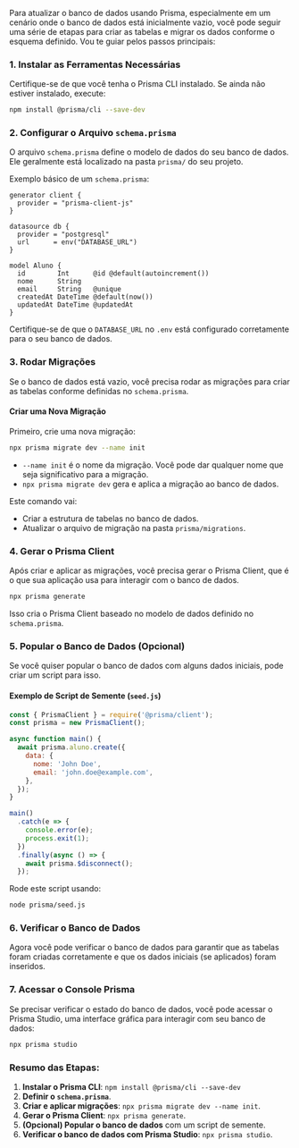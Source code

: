 Para atualizar o banco de dados usando Prisma, especialmente em um cenário onde o banco de dados está inicialmente vazio, você pode seguir uma série de etapas para criar as tabelas e migrar os dados conforme o esquema definido. Vou te guiar pelos passos principais:

### 1. **Instalar as Ferramentas Necessárias**
Certifique-se de que você tenha o Prisma CLI instalado. Se ainda não estiver instalado, execute:

```bash
npm install @prisma/cli --save-dev
```

### 2. **Configurar o Arquivo `schema.prisma`**

O arquivo `schema.prisma` define o modelo de dados do seu banco de dados. Ele geralmente está localizado na pasta `prisma/` do seu projeto.

Exemplo básico de um `schema.prisma`:

```prisma
generator client {
  provider = "prisma-client-js"
}

datasource db {
  provider = "postgresql"
  url      = env("DATABASE_URL")
}

model Aluno {
  id        Int      @id @default(autoincrement())
  nome      String
  email     String   @unique
  createdAt DateTime @default(now())
  updatedAt DateTime @updatedAt
}
```

Certifique-se de que o `DATABASE_URL` no `.env` está configurado corretamente para o seu banco de dados.

### 3. **Rodar Migrações**

Se o banco de dados está vazio, você precisa rodar as migrações para criar as tabelas conforme definidas no `schema.prisma`.

#### Criar uma Nova Migração
Primeiro, crie uma nova migração:

```bash
npx prisma migrate dev --name init
```

- `--name init` é o nome da migração. Você pode dar qualquer nome que seja significativo para a migração.
- `npx prisma migrate dev` gera e aplica a migração ao banco de dados.

Este comando vai:
- Criar a estrutura de tabelas no banco de dados.
- Atualizar o arquivo de migração na pasta `prisma/migrations`.

### 4. **Gerar o Prisma Client**

Após criar e aplicar as migrações, você precisa gerar o Prisma Client, que é o que sua aplicação usa para interagir com o banco de dados.

```bash
npx prisma generate
```

Isso cria o Prisma Client baseado no modelo de dados definido no `schema.prisma`.

### 5. **Popular o Banco de Dados (Opcional)**

Se você quiser popular o banco de dados com alguns dados iniciais, pode criar um script para isso.

#### Exemplo de Script de Semente (`seed.js`)

```javascript
const { PrismaClient } = require('@prisma/client');
const prisma = new PrismaClient();

async function main() {
  await prisma.aluno.create({
    data: {
      nome: 'John Doe',
      email: 'john.doe@example.com',
    },
  });
}

main()
  .catch(e => {
    console.error(e);
    process.exit(1);
  })
  .finally(async () => {
    await prisma.$disconnect();
  });
```

Rode este script usando:

```bash
node prisma/seed.js
```

### 6. **Verificar o Banco de Dados**

Agora você pode verificar o banco de dados para garantir que as tabelas foram criadas corretamente e que os dados iniciais (se aplicados) foram inseridos.

### 7. **Acessar o Console Prisma**

Se precisar verificar o estado do banco de dados, você pode acessar o Prisma Studio, uma interface gráfica para interagir com seu banco de dados:

```bash
npx prisma studio
```

### Resumo das Etapas:
1. **Instalar o Prisma CLI**: `npm install @prisma/cli --save-dev`
2. **Definir o `schema.prisma`**.
3. **Criar e aplicar migrações**: `npx prisma migrate dev --name init`.
4. **Gerar o Prisma Client**: `npx prisma generate`.
5. **(Opcional) Popular o banco de dados** com um script de semente.
6. **Verificar o banco de dados com Prisma Studio**: `npx prisma studio`.

